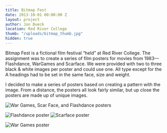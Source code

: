 ```yaml
---
title: Bitmap Fest
date: 2013-10-01 00:00:00 Z
layout: project
author: Jon Dueck
location: Red River College
thumb: "/uploads/bitmap_thumb.jpg"
hidden: true
---
```


Bitmap Fest is a fictional film festival “held” at Red River College. The assignment was to create a series of film posters for movies from 1983—Flashdance, WarGames and Scarface. We were provided with two to three black & white images per poster and could use one. All type except for the A headings had to be set in the same face, size and weight.

I decided to make a series of posters based on creating a pattern with the image. From a distance, the posters all look fairly similar, but up close the posters are made up of unique images.

![War Games, Scar Face, and Flashdance posters](/uploads/bitmap_all.png)

![Flashdance poster](/uploads/bitmap_flashdance.jpg#half)
![Scarface poster](/uploads/bitmap_scarface.jpg#half)

![War Games poster](/uploads/bitmap_wargames.jpg)
